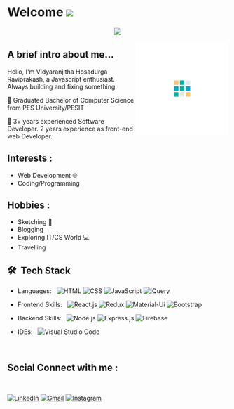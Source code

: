 # Welcome <img src="https://raw.githubusercontent.com/MartinHeinz/MartinHeinz/master/wave.gif" width="33px">

<p align="center">
<img src="https://readme-typing-svg.herokuapp.com?color=%230D60FF&width=800&size=40&center=true&vCenter=true&lines=Hello%2C+I+am+Vidyaranjitha+Hosadurga+Raviprakash;Welcome+to+my+github+profile">
</p>

<img align="right" width= "210px" src="assests/images/rubicks.gif">

## A brief intro about me...

Hello, I'm Vidyaranjitha Hosadurga Raviprakash, a Javascript enthusiast.
Always building and fixing something.

📌 Graduated Bachelor of Computer Science from PES University/PESIT

📌 3+ years experienced Software Developer. 2 years experience as front-end web Developer.

## Interests :

- Web Development 🌐
- Coding/Programming
  <br>

## Hobbies :

- Sketching 🎨
- Blogging
- Exploring IT/CS World 💻
- Travelling
  <br>

## **🛠 &nbsp;Tech Stack**

- Languages: &nbsp;
  ![HTML](https://img.shields.io/badge/-HTML-333333?style=flat&logo=HTML5)
  ![CSS](https://img.shields.io/badge/-CSS-333333?style=flat&logo=CSS3&logoColor=1572B6)
  ![JavaScript](https://img.shields.io/badge/-JavaScript-333333?style=flat&logo=javascript)
  ![jQuery](https://img.shields.io/badge/-jQuery--333333?style=flat&logo=jQuery&logoColor=007ACC)

- Frontend Skills: &nbsp;
  ![React.js](https://img.shields.io/badge/-React.js-333333?style=flat&logo=React&logoColor=007ACC)
  ![Redux](https://img.shields.io/badge/-Redux-333333?style=flat&logo=redux&logoColor=007ACC)
  ![Material-Ui](https://img.shields.io/badge/-MaterialUi-333333?style=flat&logo=materialui&logoColor=007ACC)
  ![Bootstrap](https://img.shields.io/badge/-Bootstrap-333333?style=flat&logo=bootstrap&logoColor=563D7C)

- Backend Skills: &nbsp;
  ![Node.js](https://img.shields.io/badge/-Node.js-333333?style=flat&logo=Node.js&logoColor=007ACC)
  ![Express.js](https://img.shields.io/badge/-Express.js-333333?style=flat&logo=node.js)
  ![Firebase](https://img.shields.io/badge/-Firebase-333333?style=flat&logo=firebase)

- IDEs: &nbsp;
  ![Visual Studio Code](https://img.shields.io/badge/-Visual%20Studio%20Code-333333?style=flat&logo=visual-studio-code&logoColor=007ACC)

<br>

## Social Connect with me :

<br>

[![LinkedIn](https://img.shields.io/badge/-Vidyaranjitha_Hosadurga_Raviprakash-2867B2?style=flat&logo=Linkedin&logoColor=white)](https://www.linkedin.com/in/vidyaranjitha-raviprakash-achar-1b71b2118)
[![Gmail](https://img.shields.io/badge/@vidyaachar19-2867B2?style=flat&logo=Gmail&logoColor=red)](https://www.vidyaachar19@gmail.com)
[![Instagram](https://img.shields.io/badge/prismatic.hr-E4405F?style=flat&logo=instagram&logoColor=white)](https://www.instagram.com/prismatic.hr/)

